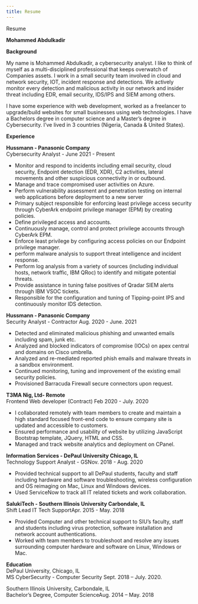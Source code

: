 ```yaml
---
title: Resume
---
```

Resume


**Mohammed Abdulkadir**

**Background**

My name is Mohammed Abdulkadir, a cybersecurity analyst. I like to think of myself as a multi-disciplined professional that keeps overwatch of
Companies assets. I work in a small security team involved in cloud and network security, IOT, incident response and detections. We actively monitor every detection and malicious activity in our network and insider threat including EDR, email security, IDS/IPS and SIEM among others.

I have some experience with web development, worked as a freelancer to upgrade/build websites for small businesses using web technologies. I have a Bachelors degree in computer science and a Master’s degree in Cybersecurity. I’ve lived in 3 countries (Nigeria, Canada & United States).

**Experience**

**Hussmann - Panasonic Company**    
Cybersecurity Analyst - June 2021 - Present
  + Monitor and respond to incidents including email security, cloud security, Endpoint detection (EDR, XDR), C2 activities, lateral movements and other suspicious connectivity in or outbound.   
  + Manage and trace compromised user activities on Azure.  
  + Perform vulnerability assessment and penetration testing on internal web applications before deployment to a new server  
  + Primary subject responsible for enforcing least privilege access security through CyberArk endpoint privilege manager (EPM) by creating policies.  
  + Define privileged access and accounts.  
  + Continuously manage, control and protect privilege accounts through CyberArk EPM.  
  + Enforce least privilege by configuring access policies on our Endpoint privilege manager.  
  + perform malware analysis to support threat intelligence and incident response.  
  + Perform log analysis from a variety of sources (including individual hosts, network traffic, IBM QRoc) to identify and mitigate potential threats.  
  + Provide assistance in tuning false positives of Qradar SIEM alerts through IBM VSOC tickets.  
  + Responsible for the configuration and tuning of Tipping-point IPS and continuously monitor IDS detection.  

**Hussmann - Panasonic Company**   
Security Analyst - Contractor Aug. 2020 - June. 2021  
  + Detected and eliminated malicious phishing and unwanted emails including spam, junk etc.  
  + Analyzed and blocked indicators of compromise (IOCs) on apex central and domains on Cisco umbrella.  
  + Analyzed and re-mediated reported phish emails and malware threats in a sandbox environment.  
  + Continued monitoring, tuning and improvement of the existing email security policies.  
  + Provisioned Barracuda Firewall secure connectors upon request.

**T3MA Nig, Ltd- Remote**  
Frontend Web developer (Contract) Feb 2020 - July. 2020
  + I collaborated remotely with team members to create and maintain a high standard focused front-end code to ensure company site is updated and accessible to customers.
  + Ensured performance and usability of website by utilizing JavaScript Bootstrap template, JQuery, HTML and CSS.
  + Managed and track website analytics and deployment on CPanel.

**Information Services - DePaul University Chicago, IL**  
Technology Support Analyst - GSNov. 2018 - Aug. 2020
  + Provided technical support to all DePaul students, faculty and staff including hardware and software troubleshooting, wireless configuration and OS reimaging on Mac, Linux and Windows devices.
  + Used ServiceNow to track all IT related tickets and work collaboration.

**SalukiTech - Southern Illinois University Carbondale, IL**  
Shift Lead IT Tech SupportApr. 2015 - May. 2018
  + Provided Computer and other technical support to SIU’s faculty, staff and students including virus protection, software installation and network account authentications.
  + Worked with team members to troubleshoot and resolve any issues surrounding computer hardware and software on Linux, Windows or Mac.

**Education**  
DePaul University, Chicago, IL   
MS CyberSecurity - Computer Security Sept. 2018 – July. 2020.  

Southern Illinois University, Carbondale, IL    
Bachelor’s Degree, Computer ScienceAug. 2014 – May. 2018  
